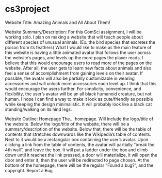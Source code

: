 # cs3project

Website Title: Amazing Animals and All About Them!

Website Summary/Description:
    For this ComSci assignment, I will be working solo. I plan on making a website that will teach people about
  different species of unusual animals. (Ex. the bird species that excretes the poison from its feathers)
    What I would like to make as the main feature of this website is having a little animated avatar that follows
  the user across the website’s pages, and levels up the more pages the player reads. I believe that this would
  encourage users to read more of the pages on the website. After all, the user gets to learn new facts about
  animals and also feel a sense of accomplishment from gaining levels on their avatar. If possible, the avatar
  will also be partially customizable in wearing accessories and will unlock more accessories each level up. I
  think that this would encourage the users further. For simplicity, convenience, and flexibility, the user’s
  avatar will be an all black humanoid creature, but not human. I hope I can find a way to make it look as
  cute/friendly as possible while keeping the design minimalistic. It will probably look like a black cat
  standing/walking on its hind legs.
  
Website Outline:
  Homepage
      The… homepage. Will include the logo/title of the website. Below the logo/title of the website, there will
    be a summary/description of the website. Below that, there will be the table of contents that stretches
    downwards like the Wikipedia’s table of contents. Next to it would be a rectangular box containing the user’s
    avatar. Upon clicking a link from the table of contents, the avatar will partially “break the 4th wall”, and
    leave the box. It will put a ladder under the box and climb down until it reaches the link pressed, a door
    will materialize, it will open the door and enter it, then the user will be redirected to page chosen. At the
    bottom of the homepage, there will be the regular “Found a bug?”, and the copyright.
  Report a Bug
